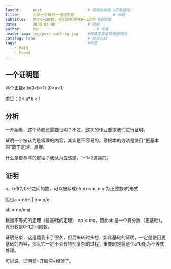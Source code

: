 ```yaml
---
layout:     post   				    # 使用的布局（不需要改）
title:      小学一年级的一道证明题 				# 标题 
subtitle:   两个0~1的数，它们的积也在0~1之间 #副标题
date:       2020-04-08 				# 时间
author:     Xin 						# 作者
header-img: img/post-math-bg.jpg 	#这篇文章标题背景图片
catalog: true 						# 是否归档
tags:								#标签
    - Math
    - Proof
---
```




## 一个证明题

两个正数a,b(0<b<1) (0<a<1)

求证：0< a*b < 1

## 分析

一开始看，这个命题还需要证明？不过，这次的作业要求我们进行证明。

证明一个被认为是常理的内容，其实是不容易的。最根本的方法是使用“更基本的”数学定理、原理。

什么是更基本的定理？我认为应该是，1+1=2这类的。

## 证明 

a，b作为0~1之间的数，可以被写成n/m(n<m, n,m为正整数)的形式

假设a = n/m | b = p/q

ab = np/mq

根据不等式的定理（最基础的定理） np < mq，因此ab是一个真分数（更基础），真分数是0-1之间的数。

证明结束，这道题我卡了很久，但后来转过头想，如此基础的证明，一定是使用更基础的内容，那么它一定不会有特别复杂的过程，重要的是将这个a*b化为不等式处理。

可以说，证明题=开脑洞+经验了。
